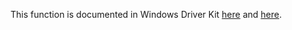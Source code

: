 This function is documented in Windows Driver Kit [here](https://learn.microsoft.com/en-us/windows-hardware/drivers/ddi/wdm/nf-wdm-ntprepareenlistment) and [here](https://learn.microsoft.com/en-us/windows-hardware/drivers/ddi/wdm/nf-wdm-zwprepareenlistment).
